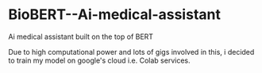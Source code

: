 # BioBERT--Ai-medical-assistant
Ai medical assistant built on the top of BERT 

Due to high computational power and lots of gigs involved in this, i decided to train my model on google's cloud i.e. Colab services.

